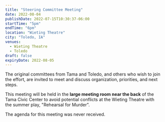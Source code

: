 ```yaml
---
title: "Steering Committee Meeting"
date: 2022-08-04
publishDate: 2022-07-15T10:30:37-06:00
startTime: "5pm"
endTime: "6pm"
location: "Wieting Theatre"
city: "Toledo, IA"
venues:
  - Wieting Theatre
  - Toledo
draft: false
expiryDate: 2022-08-05
---
```


The original committees from Tama and Toledo, and others who wish to join the effort, are invited to meet and discuss organization, priorities, and next steps.

This meeting will be held in the **large meeting room near the back** of the Tama Civic Center to avoid potential conflicts at the Wieting Theatre with the summer play, "Rehearsal for Murder".

The agenda for this meeting was never received.

  
 
